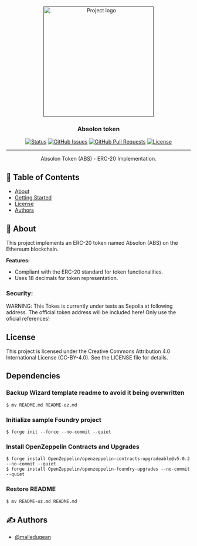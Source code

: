 <p align="center">
  <a href="" rel="noopener">
 <img width=300px height=300px src="https://i.imgur.com/baMZ8Zn.png" alt="Project logo"></a>

</p>

<h3 align="center">Absolon token</h3>

<div align="center">

[![Status](https://img.shields.io/badge/status-active-success.svg)]()
[![GitHub Issues](https://img.shields.io/github/issues/malledugean/absolon_token.svg)](https://github.com/malledugean/absolon_token/issues)
[![GitHub Pull Requests](https://img.shields.io/github/issues-pr/malledugean/absolon_token.svg)](https://github.com/malledugean/absolon_token/pulls)
[![License](https://img.shields.io/badge/license-CC--BY--4.0-blue.svg)](/LICENSE)

</div>

---

<p align="center"> Absolon Token (ABS) - ERC-20 Implementation.
    <br> 
</p>

## 📝 Table of Contents

-   [About](#about)
-   [Getting Started](#getting_started)
-   [License](#licensed)
-   [Authors](#authors)

## 🧐 About <a name = "about"></a>

This project implements an ERC-20 token named Absolon (ABS) on the Ethereum blockchain.

**Features:**

-   Compliant with the ERC-20 standard for token functionalities.
-   Uses 18 decimals for token representation.

### Security:

WARNING: This Tokes is currently under tests as Sepolia at following address.
The official token address will be included here! Only use the oficial references!

## License <a name = "licensed"></a>

This project is licensed under the Creative Commons Attribution 4.0 International License (CC-BY-4.0). See the LICENSE file for details.

## Dependencies

### Backup Wizard template readme to avoid it being overwritten

```shell
$ mv README.md README-oz.md
```

### Initialize sample Foundry project

```shell
$ forge init --force --no-commit --quiet
```

### Install OpenZeppelin Contracts and Upgrades

```shell
$ forge install OpenZeppelin/openzeppelin-contracts-upgradeable@v5.0.2 --no-commit --quiet
$ forge install OpenZeppelin/openzeppelin-foundry-upgrades --no-commit --quiet
```

### Restore README

```shell
$ mv README-oz.md README.md
```

## ✍️ Authors <a name = "authors"></a>

-   [@malledugean](https://github.com/malledugean)

